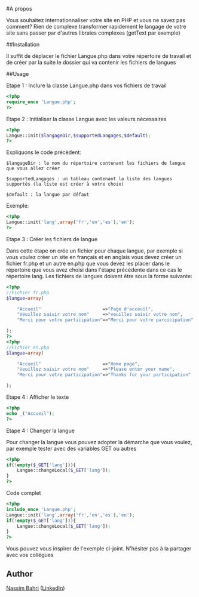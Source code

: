 #A propos

Vous souhaitez internationnaliser votre site en PHP et vous ne savez pas comment?
Rien de complexe transformer rapidement le langage de votre site sans passer par d'autres libraies complexes (getText par exemple)

##Installation

Il suffit de déplacer le fichier Langue.php dans votre répertoire de travail et de créer par la suite le dossier qui va contenir les fichiers de langues

##Usage

Etape 1 : Inclure la classe Langue.php dans vos fichiers de travail

```php
<?php
require_once 'Langue.php';
?>
```

Etape 2 : Initialiser la classe Langue avec les valeurs nécessaires

```php
<?php
Langue::init($langageDir,$supportedLangages,$default);
?>
```
Expliquons le code précédent:

	$langageDir : le nom du répertoire contenant les fichiers de langue que vous allez créer

	$supportedLangages : un tableau contenant la liste des langues supportés (la liste est créer à votre choix)

	$default : la langue par défaut

Exemple:
```php
<?php
Langue::init('lang',array('fr','en','es'),'en');
?>
```

Etape 3 : Créer les fichiers de langue

Dans cette étape on crée un fichier pour chaque langue, par exemple si vous voulez créer un site en français et en anglais vous devez créer un fichier fr.php et un autre en.php que vous devez les placer dans le répertoire que vous avez choisi dans l'étape précédente dans ce cas le répertoire lang.
Les fichiers de langues doivent être sous la forme suivante:
```php
<?php
//Fichier fr.php
$langue=array(

	"Accueil"						=>"Page d'acceuil",
	"Veuillez saisir votre nom"		=>"veuillez saisir votre nom",
	"Merci pour votre participation"=>"Merci pour votre parcicipation"

);
?>
<?php
//Fichier en.php
$langue=array(

	"Accueil"						=>"Home page",
	"Veuillez saisir votre nom"		=>"Please enter your name",
	"Merci pour votre participation"=>"Thanks for your participation"

);
```

Etape 4 : Afficher le texte
```php
<?php
echo _("Accueil");
?>
```

Etape 4 : Changer la langue

Pour changer la langue vous pouvez adopter la démarche que vous voulez, par exemple tester avec des variables GET ou autres

```php
<?php
if(!empty($_GET['lang'])){
	Langue::changeLocal($_GET['lang']);
}
?>
```

Code complet

```php
<?php
include_once 'Langue.php';
Langue::init('lang',array('fr','en','es'),'en');
if(!empty($_GET['lang'])){
	Langue::changeLocal($_GET['lang']);
}
?>
```

Vous pouvez vous inspirer de l'exemple ci-joint.
N'hésiter pas à la partager avec vos collégues


## Author

[Nassim Bahri](https://www.facebook.com/Bahri.Nassim) ([LinkedIn](http://www.linkedin.com/pub/nassim-bahri/32/b38/a11))